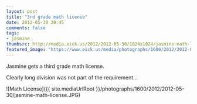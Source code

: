 ```yaml
---
layout: post
title: "3rd grade math license"
date: 2012-05-30 20:45
comments: false
tags: 
- jasmine
thumbsrc: http://media.eick.us/2012/2012-05-30/1024x1024/jasmine-math-license.JPG
featured_image: "https://www.eick.us/media/photographs/1600/2012/2012-05-30/jasmine-math-license.JPG"
---
```

Jasmine gets a third grade math license.  

Clearly long division was not part of the requirement...



![Math License]({{ site.mediaUrlRoot }}/photographs/1600/2012/2012-05-30/jasmine-math-license.JPG)

